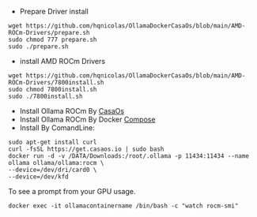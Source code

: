 - Prepare Driver install
```
wget https://github.com/hqnicolas/OllamaDockerCasaOs/blob/main/AMD-ROCm-Drivers/prepare.sh
sudo chmod 777 prepare.sh
sudo ./prepare.sh
```
- install AMD ROCm Drivers
```
wget https://github.com/hqnicolas/OllamaDockerCasaOs/blob/main/AMD-ROCm-Drivers/7800install.sh
sudo chmod 7800install.sh
sudo ./7800install.sh
```
- Install Ollama ROCm By [CasaOs](https://github.com/hqnicolas/OllamaDockerCasaOs/blob/main/casaos-ollama.yaml)
- Install Ollama ROCm By Docker [Compose](https://github.com/hqnicolas/OllamaDockerCasaOs/blob/main/docker-compose.yml)
- Install By ComandLine:
```
sudo apt-get install curl
curl -fsSL https://get.casaos.io | sudo bash
docker run -d -v /DATA/Downloads:/root/.ollama -p 11434:11434 --name ollama ollama/ollama:rocm \
--device=/dev/dri/card0 \
--device=/dev/kfd
```

To see a prompt from your GPU usage.
```
docker exec -it ollamacontainername /bin/bash -c "watch rocm-smi"
```
